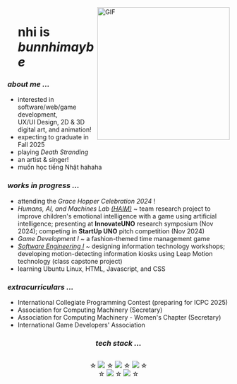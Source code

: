 <img align="right" top="500" width="300" alt="GIF" src="https://media.giphy.com/media/LpDiryMEixuceVyRMi/giphy.gif?cid=ecf05e47w54h3x63colhuydc5q8wcn1qj5btz9xiw5vx1rng&ep=v1_gifs_search&rid=giphy.gif" alt="GIF" width="300">
<div id="user-content-toc">
  <ul style="list-style: none;">
    <summary>
      <h1>nhi is <em>bunnhimaybe</em></h1>
    </summary>
  </ul>
</div>

<h3><em>about me ...</em></h3>
<ul>
  <li> interested in software/web/game development, 
    <br>UX/UI Design, 2D & 3D digital art, and animation! 
  <li> expecting to graduate in Fall 2025
  <li> playing <em>Death Stranding</em>
  <li> an artist & singer!
  <li> muốn học tiếng Nhật hahaha
</ul> 

<h3><em>works in progress ...</em></h3>
<ul>
  <li>attending the <em>Grace Hopper Celebration 2024</em> !
  <li><em>Humans, AI, and Machines Lab <a href="https://github.com/HAIM-LAB">(HAIM)</a></em> ~ team research project to improve children's emotional intelligence with a game using artificial intelligence; presenting at <b>InnovateUNO</b> research symposium (Nov 2024); competing in <b>StartUp UNO</b> pitch competition (Nov 2024)
  <li><em>Game Development I ~ </em>a fashion-themed time management game
  <li><a href="https://github.com/4210-Capstones"><em>Software Engineering I</em></a> ~ designing information technology workshops; developing motion-detecting information kiosks using Leap Motion technology (class capstone project)
  <li>learning Ubuntu Linux, HTML, Javascript, and CSS
</ul>

<h3><em>extracurriculars ...</em></h3>
<ul>
  <li> International Collegiate Programming Contest (preparing for ICPC 2025)
  <li>Association for Computing Machinery (Secretary)
  <li>Association for Computing Machinery - Women's Chapter (Secretary)
  <li>International Game Developers' Association
</ul>

<h3 align="center"><em>tech stack ...</em></h3>
<div style="display: flex; align-items: center; justify-content: center; vertical-align: middle;">
  <p align="center"> &star; <img src="https://skillicons.dev/icons?i=windows,ubuntu,java"> &star; <img src="https://skillicons.dev/icons?i=html,css,js"> &star; <img src="https://skillicons.dev/icons?i=c,cpp,cs"> &star; <br>
    &star; <img src="https://skillicons.dev/icons?i=py,gamemakerstudio,unity"> &star; <img src="https://skillicons.dev/icons?i=ps,pr,ai"> &star;
  </p>
</div>

<!--
**bunnhimaybe/bunnhimaybe** is a ✨ _special_ ✨ repository because its `README.md` (this file) appears on your GitHub profile.

Here are some ideas to get you started:

- 🔭 I’m currently working on ...
- 🌱 I’m currently learning ...
- 👯 I’m looking to collaborate on ...
- 🤔 I’m looking for help with ...
- 💬 Ask me about ...
- 📫 How to reach me: ...
- 😄 Pronouns: ...
- ⚡ Fun fact: ...

<div id="header" align="center">
  <img src="https://media.giphy.com/media/WgncljJskOk6SsyiRz/giphy.gif" width="100"/>
</div>
-->
